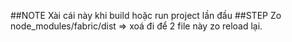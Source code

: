 ##NOTE
Xài cái này khi build hoặc run project lần đầu
##STEP
Zo node_modules/fabric/dist => xoá đi để 2 file này zo reload lại.

